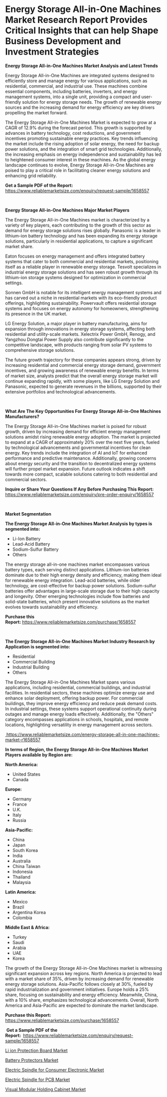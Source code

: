 <p><h1>Energy Storage All-in-One Machines Market Research Report Provides Critical Insights that can help Shape Business Development and Investment Strategies</h1></p><p><strong>Energy Storage All-in-One Machines Market Analysis and Latest Trends</strong></p>
<p><p>Energy Storage All-in-One Machines are integrated systems designed to efficiently store and manage energy for various applications, such as residential, commercial, and industrial use. These machines combine essential components, including batteries, inverters, and energy management systems, into a single unit, providing a compact and user-friendly solution for energy storage needs. The growth of renewable energy sources and the increasing demand for energy efficiency are key drivers propelling the market forward.</p><p>The Energy Storage All-in-One Machines Market is expected to grow at a CAGR of 12.9% during the forecast period. This growth is supported by advances in battery technology, cost reductions, and government incentives promoting sustainable energy practices. Key trends influencing the market include the rising adoption of solar energy, the need for backup power solutions, and the integration of smart grid technologies. Additionally, the increasing emphasis on energy independence and sustainability has led to heightened consumer interest in these machines. As the global energy landscape continues to evolve, Energy Storage All-in-One Machines are poised to play a critical role in facilitating cleaner energy solutions and enhancing grid reliability.</p></p>
<p><strong>Get a Sample PDF of the Report:&nbsp;</strong> <a href="https://www.reliablemarketsize.com/enquiry/request-sample/1658557?utm_campaign=1131&utm_medium=2&utm_source=Github&utm_content=ia&utm_term=28092024&utm_id=energy-storage-all-in-one-machines">https://www.reliablemarketsize.com/enquiry/request-sample/1658557</a></p>
<p>&nbsp;</p>
<p><strong>Energy Storage All-in-One Machines Major Market Players</strong></p>
<p><p>The Energy Storage All-in-One Machines market is characterized by a variety of key players, each contributing to the growth of this sector as demand for energy storage solutions rises globally. Panasonic is a leader in lithium-ion battery technology and has been expanding its energy storage solutions, particularly in residential applications, to capture a significant market share. </p><p>Eaton focuses on energy management and offers integrated battery systems that cater to both commercial and residential markets, positioning itself as a reliable player in renewable energy storage. Tesvolt specializes in industrial energy storage solutions and has seen robust growth through its lithium-ion storage systems designed for optimization in commercial settings.</p><p>Sonnen GmbH is notable for its intelligent energy management systems and has carved out a niche in residential markets with its eco-friendly product offerings, highlighting sustainability. Powervault offers residential storage systems and focuses on energy autonomy for homeowners, strengthening its presence in the UK market.</p><p>LG Energy Solution, a major player in battery manufacturing, aims for expansion through innovations in energy storage systems, affecting both residential and utility-scale markets. Xelectrix Power GmbH, Renogy, and Yangzhou Dongtai Power Supply also contribute significantly to the competitive landscape, with products ranging from solar PV systems to comprehensive storage solutions.</p><p>The future growth trajectory for these companies appears strong, driven by increasing residential and commercial energy storage demand, government incentives, and growing awareness of renewable energy benefits. In terms of market size, analysts predict that the overall energy storage market will continue expanding rapidly, with some players, like LG Energy Solution and Panasonic, expected to generate revenues in the billions, supported by their extensive portfolios and technological advancements.</p></p>
<p>&nbsp;</p>
<p><strong>What Are The Key Opportunities For Energy Storage All-in-One Machines Manufacturers?</strong></p>
<p><p>The Energy Storage All-in-One Machines market is poised for robust growth, driven by increasing demand for efficient energy management solutions amidst rising renewable energy adoption. The market is projected to expand at a CAGR of approximately 20% over the next five years, fueled by technological advancements and governmental incentives for clean energy. Key trends include the integration of AI and IoT for enhanced performance and predictive maintenance. Additionally, growing concerns about energy security and the transition to decentralized energy systems will further propel market expansion. Future outlook indicates a shift towards more compact, scalable solutions catering to both residential and commercial sectors.</p></p>
<p><strong>Inquire or Share Your Questions If Any Before Purchasing This Report:</strong> <a href="https://www.reliablemarketsize.com/enquiry/pre-order-enquiry/1658557?utm_campaign=1131&utm_medium=2&utm_source=Github&utm_content=ia&utm_term=28092024&utm_id=energy-storage-all-in-one-machines">https://www.reliablemarketsize.com/enquiry/pre-order-enquiry/1658557</a></p>
<p>&nbsp;</p>
<p><strong>Market Segmentation</strong></p>
<p><strong>The Energy Storage All-in-One Machines Market Analysis by types is segmented into:</strong></p>
<p><ul><li>Li-Ion Battery</li><li>Lead-Acid Battery</li><li>Sodium-Sulfur Battery</li><li>Others</li></ul></p>
<p><p>The energy storage all-in-one machines market encompasses various battery types, each serving distinct applications. Lithium-ion batteries dominate due to their high energy density and efficiency, making them ideal for renewable energy integration. Lead-acid batteries, while older technology, are cost-effective for backup power solutions. Sodium-sulfur batteries offer advantages in large-scale storage due to their high capacity and longevity. Other emerging technologies include flow batteries and solid-state batteries, which present innovative solutions as the market evolves towards sustainability and efficiency.</p></p>
<p><strong>Purchase this Report:&nbsp;</strong><a href="https://www.reliablemarketsize.com/purchase/1658557?utm_campaign=1131&utm_medium=2&utm_source=Github&utm_content=ia&utm_term=28092024&utm_id=energy-storage-all-in-one-machines">https://www.reliablemarketsize.com/purchase/1658557</a></p>
<p>&nbsp;</p>
<p><strong>The Energy Storage All-in-One Machines Market Industry Research by Application is segmented into:</strong></p>
<p><ul><li>Residential</li><li>Commercial Building</li><li>Industrial Building</li><li>Others</li></ul></p>
<p><p>The Energy Storage All-in-One Machines Market spans various applications, including residential, commercial buildings, and industrial facilities. In residential sectors, these machines optimize energy use and enhance solar deployment, offering backup power. For commercial buildings, they improve energy efficiency and reduce peak demand costs. In industrial settings, these systems support operational continuity during outages and manage energy loads effectively. Additionally, the "Others" category encompasses applications in schools, hospitals, and remote locations, highlighting versatility in energy management across sectors.</p></p>
<p><a href="https://www.reliablemarketsize.com/energy-storage-all-in-one-machines-market-r1658557?utm_campaign=1131&utm_medium=2&utm_source=Github&utm_content=ia&utm_term=28092024&utm_id=energy-storage-all-in-one-machines">&nbsp;https://www.reliablemarketsize.com/energy-storage-all-in-one-machines-market-r1658557</a></p>
<p><strong>In terms of Region, the Energy Storage All-in-One Machines Market Players available by Region are:</strong></p>
<p>
    <p> <strong> North America: </strong>
        <ul>
            <li>United States</li>
            <li>Canada</li>
        </ul>
        </p> 
    <p> <strong> Europe: </strong>
        <ul>
            <li>Germany</li>
            <li>France</li>
            <li>U.K.</li>
            <li>Italy</li>
            <li>Russia</li>
        </ul>
        </p> 
    <p> <strong> Asia-Pacific: </strong>
        <ul>
            <li>China</li>
            <li>Japan</li>
            <li>South Korea</li>
            <li>India</li>
            <li>Australia</li>
            <li>China Taiwan</li>
            <li>Indonesia</li>
            <li>Thailand</li>
            <li>Malaysia</li>
        </ul>
        </p> 
    <p> <strong> Latin America: </strong>
        <ul>
            <li>Mexico</li>
            <li>Brazil</li>
            <li>Argentina Korea</li>
            <li>Colombia</li>
        </ul>
        </p> 
    <p> <strong> Middle East & Africa: </strong>
        <ul>
            <li>Turkey</li>
            <li>Saudi</li>
            <li>Arabia</li>
            <li>UAE</li>
            <li>Korea</li>
        </ul>
    </p>
    </p>
<p><p>The growth of the Energy Storage All-in-One Machines market is witnessing significant expansion across key regions. North America is projected to lead with a market share of 35%, driven by increasing demand for renewable energy storage solutions. Asia-Pacific follows closely at 30%, fueled by rapid industrialization and government initiatives. Europe holds a 25% share, focusing on sustainability and energy efficiency. Meanwhile, China, with a 10% share, emphasizes technological advancements. Overall, North America and Asia-Pacific are expected to dominate the market landscape.</p></p>
<p><strong>Purchase this Report: </strong><a href="https://www.reliablemarketsize.com/purchase/1658557?utm_campaign=1131&utm_medium=2&utm_source=Github&utm_content=ia&utm_term=28092024&utm_id=energy-storage-all-in-one-machines">https://www.reliablemarketsize.com/purchase/1658557</a></p>
<p>&nbsp;<strong>Get a Sample PDF of the Report:&nbsp;&nbsp;</strong><a href="https://www.reliablemarketsize.com/enquiry/request-sample/1658557?utm_campaign=1131&utm_medium=2&utm_source=Github&utm_content=ia&utm_term=28092024&utm_id=energy-storage-all-in-one-machines">https://www.reliablemarketsize.com/enquiry/request-sample/1658557</a></p>
<p><strong></strong></p>
<p><p><a href="https://www.linkedin.com/pulse/li-ion-protection-board-market2024-2031-industry-insights-lyjmc?trackingId=w53%2F8pFBRRq44vaFBAS4Iw%3D%3D&utm_campaign=1131&utm_medium=2&utm_source=Github&utm_content=ia&utm_term=28092024&utm_id=energy-storage-all-in-one-machines">Li ion Protection Board Market</a></p><p><a href="https://www.linkedin.com/pulse/battery-protectors-market-size-growing-cagr-136-report-covers-ws6uc?trackingId=EZAM6VjZRI6u5SXGOgFBtQ%3D%3D&utm_campaign=1131&utm_medium=2&utm_source=Github&utm_content=ia&utm_term=28092024&utm_id=energy-storage-all-in-one-machines">Battery Protectors Market</a></p><p><a href="https://issuu.com/reportprime-2/docs/electric-spindle-for-consumer-elect_33b0795427a047?utm_campaign=1131&utm_medium=2&utm_source=Github&utm_content=ia&utm_term=28092024&utm_id=energy-storage-all-in-one-machines">Electric Spindle for Consumer Electronic Market</a></p><p><a href="https://issuu.com/reportprime-2/docs/electric-spindle-for-pcb-market-siz_f5a1a053d9aa72?utm_campaign=1131&utm_medium=2&utm_source=Github&utm_content=ia&utm_term=28092024&utm_id=energy-storage-all-in-one-machines">Electric Spindle for PCB Market</a></p><p><a href="https://github.com/CliffMedina6/Market-Research-Report-List-6/blob/main/visual-modular-holding-cabinet-market.md?utm_campaign=1131&utm_medium=2&utm_source=Github&utm_content=ia&utm_term=28092024&utm_id=energy-storage-all-in-one-machines">Visual Modular Holding Cabinet Market</a></p></p>